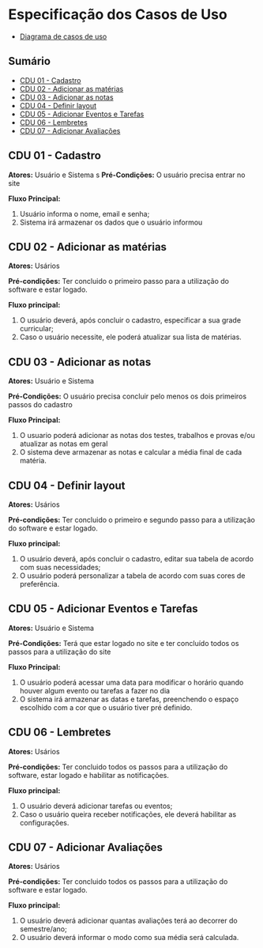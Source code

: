 # Especificação dos Casos de Uso
- [Diagrama de casos de uso](https://github.com/cp2-dc-info-projeto-final-2018/requisitos-cotton-candy/blob/master/Documenta%C3%A7%C3%A3o/CasosUso.jpg)

## Sumário
- [CDU 01 - Cadastro](#cdu-01---cadastro)
- [CDU 02 - Adicionar as matérias](#cdu-02---adicionar-as-matérias)
- [CDU 03 - Adicionar as notas](#cdu-01---adicionar-as-notas)
- [CDU 04 - Definir layout](#cdu-02---definit-layout)
- [CDU 05 - Adicionar Eventos e Tarefas](#cdu-01---adicionar-eventos-e-tarefas)
- [CDU 06 - Lembretes](#cdu-02---lembretes)
- [CDU 07 - Adicionar Avaliações](#cdu-02---adicionar-avaliações)

## CDU 01 -  Cadastro
**Atores:** Usuário e Sistema
s
**Pré-Condições:** O usuário precisa entrar no site

**Fluxo Principal:**
1. Usuário informa o nome, email e senha;
2. Sistema irá armazenar os dados que o usuário informou

## CDU 02 - Adicionar as matérias
**Atores:** Usários

**Pré-condições:** Ter concluido o primeiro passo para a utilização do software e estar logado.

**Fluxo principal:**
1. O usuário deverá, após concluir o cadastro, especificar a sua grade curricular;
2. Caso o usuário necessite, ele poderá atualizar sua lista de matérias.

## CDU 03 - Adicionar as notas
**Atores:** Usuário e Sistema

**Pré-Condições:** O usuário precisa concluir pelo menos os dois primeiros passos do cadastro

**Fluxo Principal:**
1. O usuario poderá adicionar as notas dos testes, trabalhos e provas e/ou atualizar as notas em geral
2. O sistema deve armazenar as notas e calcular a média final de cada matéria.

## CDU 04 - Definir layout
**Atores:** Usários

**Pré-condições:** Ter concluido o primeiro e segundo passo para a utilização do software e estar logado.

**Fluxo principal:**
1. O usuário deverá, após concluir o cadastro, editar sua tabela de acordo com suas necessidades;
2. O usuário poderá personalizar a tabela de acordo com suas cores de preferência.

## CDU 05 - Adicionar Eventos e Tarefas
**Atores:** Usuário e Sistema

**Pré-Condições:** Terá que estar logado no site e ter concluído todos os passos para a utilização do site

**Fluxo Principal:**
1. O usuário poderá acessar uma data para modificar o horário quando houver algum evento ou tarefas a fazer no dia
2. O sistema irá armazenar as datas e tarefas, preenchendo o espaço escolhido com a cor que o usuário tiver pré definido.

## CDU 06 - Lembretes
**Atores:** Usários

**Pré-condições:** Ter concluido todos os passos para a utilização do software, estar logado e habilitar as notificações.

**Fluxo principal:**
1. O usuário deverá adicionar tarefas ou eventos;
2. Caso o usuário queira receber notificações, ele deverá habilitar as configurações.

## CDU 07 - Adicionar Avaliações
**Atores:** Usários

**Pré-condições:** Ter concluido todos os passos para a utilização do software e estar logado.

**Fluxo principal:**
1. O usuário deverá adicionar quantas avaliações terá ao decorrer do semestre/ano;
2. O usuário deverá informar o modo como sua média será calculada.
